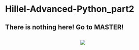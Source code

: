 # Hillel-Advanced-Python_part2
## There is nothing here! Go to MASTER!
<h2 align="center">
<img src="https://topspiski.com/wp-content/uploads/2018/01/1_drunk-robotos-poster-01447651416-700x393.jpg" >
</h2>

